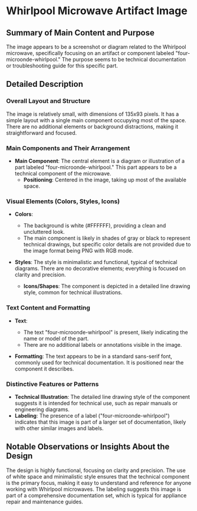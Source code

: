 # Whirlpool Microwave Artifact Image

## Summary of Main Content and Purpose
The image appears to be a screenshot or diagram related to the Whirlpool microwave, specifically focusing on an artifact or component labeled "four-microonde-whirlpool." The purpose seems to be technical documentation or troubleshooting guide for this specific part.

## Detailed Description

### Overall Layout and Structure
The image is relatively small, with dimensions of 135x93 pixels. It has a simple layout with a single main component occupying most of the space. There are no additional elements or background distractions, making it straightforward and focused.

### Main Components and Their Arrangement
- **Main Component**: The central element is a diagram or illustration of a part labeled "four-microonde-whirlpool." This part appears to be a technical component of the microwave.
  - **Positioning**: Centered in the image, taking up most of the available space.

### Visual Elements (Colors, Styles, Icons)
- **Colors**:
  - The background is white (#FFFFFF), providing a clean and uncluttered look.
  - The main component is likely in shades of gray or black to represent technical drawings, but specific color details are not provided due to the image format being PNG with RGB mode.

- **Styles**: The style is minimalistic and functional, typical of technical diagrams. There are no decorative elements; everything is focused on clarity and precision.
  - **Icons/Shapes**: The component is depicted in a detailed line drawing style, common for technical illustrations.

### Text Content and Formatting
- **Text**:
  - The text "four-microonde-whirlpool" is present, likely indicating the name or model of the part.
  - There are no additional labels or annotations visible in the image.

- **Formatting**: The text appears to be in a standard sans-serif font, commonly used for technical documentation. It is positioned near the component it describes.

### Distinctive Features or Patterns
- **Technical Illustration**: The detailed line drawing style of the component suggests it is intended for technical use, such as repair manuals or engineering diagrams.
- **Labeling**: The presence of a label ("four-microonde-whirlpool") indicates that this image is part of a larger set of documentation, likely with other similar images and labels.

## Notable Observations or Insights About the Design
The design is highly functional, focusing on clarity and precision. The use of white space and minimalistic style ensures that the technical component is the primary focus, making it easy to understand and reference for anyone working with Whirlpool microwaves. The labeling suggests this image is part of a comprehensive documentation set, which is typical for appliance repair and maintenance guides.